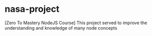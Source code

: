 # nasa-project
[Zero To Mastery NodeJS Course] This project served to improve the understanding and knowledge of many node concepts
